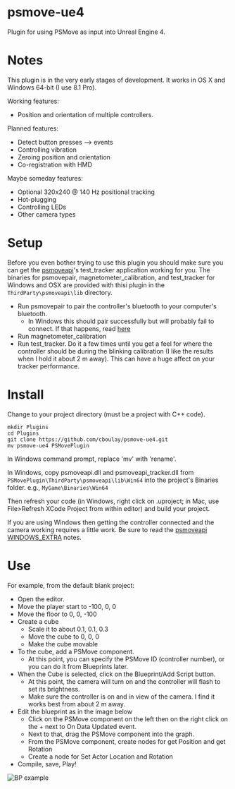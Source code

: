 # psmove-ue4

Plugin for using PSMove as input into Unreal Engine 4.

# Notes

This plugin is in the very early stages of development. It works in OS X and Windows 64-bit (I use 8.1 Pro).

Working features:

- Position and orientation of multiple controllers.

Planned features:

- Detect button presses —> events
- Controlling vibration
- Zeroing position and orientation
- Co-registration with HMD

Maybe someday features:

- Optional 320x240 @ 140 Hz positional tracking
- Hot-plugging
- Controlling LEDs
- Other camera types

# Setup

Before you even bother trying to use this plugin you should make sure you can get the [psmoveapi](https://github.com/cboulay/psmoveapi)'s test_tracker application working for you.
The binaries for psmovepair, magnetometer_calibration, and test_tracker for Windows and OSX are provided with thisi plugin in the `ThirdParty\psmoveapi\lib` directory.

* Run psmovepair to pair the controller's bluetooth to your computer's bluetooth.
    * In Windows this should pair successfully but will probably fail to connect. If that happens, read [here](https://github.com/cboulay/psmoveapi/blob/master/WINDOWS_EXTRA)
* Run magnetometer_calibration
* Run test_tracker. Do it a few times until you get a feel for where the controller should be during the blinking calibration (I like the results when I hold it about 2 m away). This can have a huge affect on your tracker performance.

# Install

Change to your project directory (must be a project with C++ code).

```
mkdir Plugins
cd Plugins
git clone https://github.com/cboulay/psmove-ue4.git
mv psmove-ue4 PSMovePlugin
```

In Windows command prompt, replace 'mv' with 'rename'.

In Windows, copy psmoveapi.dll and psmoveapi_tracker.dll from `PSMovePlugin\ThirdParty\psmoveapi\lib\Win64` into the project's Binaries folder. e.g., `MyGame\Binaries\Win64`

Then refresh your code (in Windows, right click on .uproject; in Mac, use File>Refresh XCode Project from within editor) and build your project.

If you are using Windows then getting the controller connected and the camera working requires a little work.
Be sure to read the [psmoveapi WINDOWS_EXTRA](https://github.com/cboulay/psmoveapi/blob/master/WINDOWS_EXTRA) notes.

# Use

For example, from the default blank project:

* Open the editor.
* Move the player start to -100, 0, 0
* Move the floor to 0, 0, -100 
* Create a cube
    * Scale it to about 0.1, 0.1, 0.3
    * Move the cube to 0, 0, 0
    * Make the cube movable
* To the cube, add a PSMove component.
    * At this point, you can specify the PSMove ID (controller number), or you can do it from Blueprints later.
* When the Cube is selected, click on the Blueprint/Add Script button.
    * At this point, the camera will turn on and the controller will flash to set its brightness.
    * Make sure the controller is on and in view of the camera. I find it works best from about 2 m away.
* Edit the blueprint as in the image below
    * Click on the PSMove component on the left then on the right click on the + next to On Data Updated event.
    * Next to that, drag the PSMove component into the graph.
    * From the PSMove component, create nodes for get Position and get Rotation
    * Create a node for Set Actor Location and Rotation
* Compile, save, Play!

![BP example](https://github.com/cboulay/psmove-ue4/blob/master/bp.png)